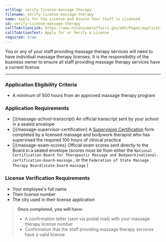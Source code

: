```yaml
---
urlSlug: verify-license-massage-therapy
filename: verify-license-massage-therapy
name: Apply for You License and Ensure Your Staff is Licensed
id: verify-license-massage-therapy
callToActionLink: https://www.njconsumeraffairs.gov/mbt/Pages/applications.aspx
callToActionText: Apply for or Verify a License
required: true
---
```

You or any of your staff providing massage therapy services will need to have individual massage therapy licenses. It is the responsibility of the business owner to ensure all staff providing massage therapy services have a current license.

---
### Application Eligibility Criteria

* A minimum of 500 hours from an approved massage therapy program

### Application Requirements
- []{massage-school-transcript} An official transcript sent by your school in a sealed envelope
- []{massage-supervisor-certification} A [Supervision Certification](https://www.njconsumeraffairs.gov/mbt/Applications/Supervising-Faculty-Member-Certification.pdf) form completed by a licensed massage and bodywork therapist who has supervised the required 100 hours of clinical practice
- []{massage-exam-scores} Official exam scores sent directly to the Board in a sealed envelope (scores must be from either the `National Certification Board for Therapeutic Massage and Bodywork|national-certification-board-massage` , or the `Federation of State Massage Therapy Board|state-board-massage` )

### License Verification Requirements
* Your employee's full name
* Their license number
* The city used in their license application

>**Once completed, you will have:**
>
>* A confirmation letter (sent via postal mail) with your massage therapy license number
>* Confirmation that the staff providing massage therapy services have a valid license